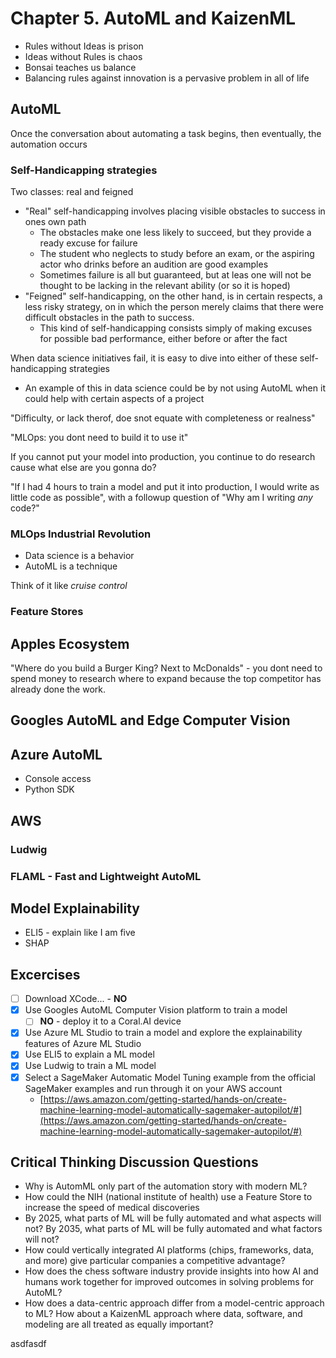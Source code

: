 # Chapter 5. AutoML and KaizenML

- Rules without Ideas is prison
- Ideas without Rules is chaos
- Bonsai teaches us balance
- Balancing rules against innovation is a pervasive problem in all of life

## AutoML

Once the conversation about automating a task begins, then eventually, the automation occurs

### Self-Handicapping strategies

Two classes: real and feigned

- "Real" self-handicapping involves placing visible obstacles to success in ones own path
  - The obstacles make one less likely to succeed, but they provide a ready excuse for failure
  - The student who neglects to study before an exam, or the aspiring actor who drinks before an audition are good examples
  - Sometimes failure is all but guaranteed, but at leas one will not be thought to be lacking in the relevant ability (or so it is hoped)
- "Feigned" self-handicapping, on the other hand, is in certain respects, a less risky strategy, on in which the person merely claims that there were difficult obstacles in the path to success.
  - This kind of self-handicapping consists simply of making excuses for possible bad performance, either before or after the fact

When data science initiatives fail, it is easy to dive into either of these self-handicapping strategies

- An example of this in data science could be by not using AutoML when it could help with certain aspects of a project

"Difficulty, or lack therof, doe snot equate with completeness or realness"

"MLOps: you dont need to build it to use it"

If you cannot put your model into production, you continue to do research cause what else are you gonna do?

"If I had 4 hours to train a model and put it into production, I would write as little code as possible", with a followup question of "Why am I writing *any* code?"

### MLOps Industrial Revolution

- Data science is a behavior
- AutoML is a technique

Think of it like *cruise control*

### Feature Stores

## Apples Ecosystem

"Where do you build a Burger King? Next to McDonalds" - you dont need to spend money to research where to expand because the top competitor has already done the work.

## Googles AutoML and Edge Computer Vision

## Azure AutoML

- Console access
- Python SDK

## AWS

### Ludwig

### FLAML - Fast and Lightweight AutoML

## Model Explainability

- ELI5 - explain like I am five
- SHAP

## Excercises

- [ ] Download XCode... - **NO**
- [x] Use Googles AutoML Computer Vision platform to train a model
  - [ ] **NO** - deploy it to a Coral.AI device
- [x] Use Azure ML Studio to train a model and explore the explainability features of Azure ML Studio
- [x] Use ELI5 to explain a ML model
- [x] Use Ludwig to train a ML model
- [x] Select a SageMaker Automatic Model Tuning example from the official SageMaker examples and run through it on your AWS account
  - [https://aws.amazon.com/getting-started/hands-on/create-machine-learning-model-automatically-sagemaker-autopilot/#](https://aws.amazon.com/getting-started/hands-on/create-machine-learning-model-automatically-sagemaker-autopilot/#)

## Critical Thinking Discussion Questions

- Why is AutomML only part of the automation story with modern ML?
- How could the NIH (national institute of health) use a Feature Store to increase the speed of medical discoveries
- By 2025, what parts of ML will be fully automated and what aspects will not? By 2035, what parts of ML will be fully automated and what factors will not?
- How could vertically integrated AI platforms (chips, frameworks, data, and more) give particular companies a competitive advantage?
- How does the chess software industry provide insights into how AI and humans work together for improved outcomes in solving problems for AutoML?
- How does a data-centric approach differ from a model-centric approach to ML? How about a KaizenML approach where data, software, and modeling are all treated as equally important?

asdfasdf